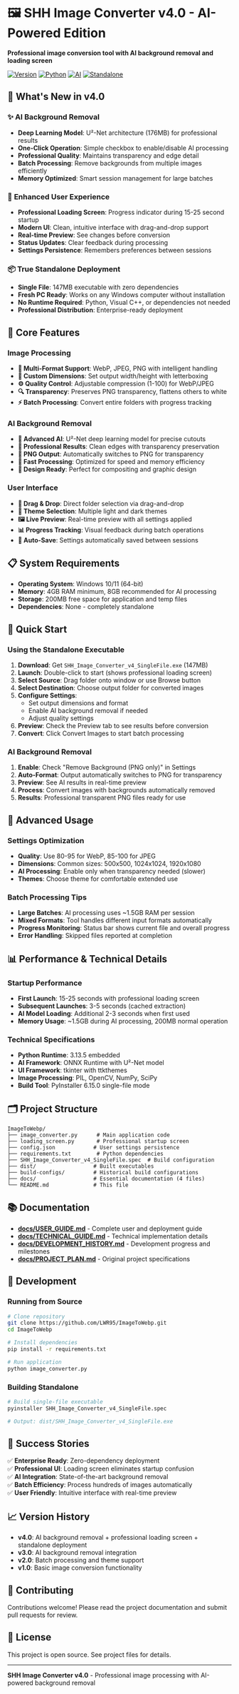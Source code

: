 # 🖼️ SHH Image Converter v4.0 - AI-Powered Edition

**Professional image conversion tool with AI background removal and loading screen**

[![Version](https://img.shields.io/badge/Version-4.0-blue.svg)](https://github.com/LWR95/ImageToWebp)
[![Python](https://img.shields.io/badge/Python-3.13-green.svg)](https://python.org)
[![AI](https://img.shields.io/badge/AI-U²Net%20Background%20Removal-orange.svg)](https://github.com/danielgatis/rembg)
[![Standalone](https://img.shields.io/badge/Deployment-Standalone%20EXE-red.svg)](https://pyinstaller.org)

## 🚀 **What's New in v4.0**

### ✨ **AI Background Removal**
- **Deep Learning Model**: U²-Net architecture (176MB) for professional results
- **One-Click Operation**: Simple checkbox to enable/disable AI processing
- **Professional Quality**: Maintains transparency and edge detail
- **Batch Processing**: Remove backgrounds from multiple images efficiently
- **Memory Optimized**: Smart session management for large batches

### 🎨 **Enhanced User Experience**
- **Professional Loading Screen**: Progress indicator during 15-25 second startup
- **Modern UI**: Clean, intuitive interface with drag-and-drop support
- **Real-time Preview**: See changes before conversion
- **Status Updates**: Clear feedback during processing
- **Settings Persistence**: Remembers preferences between sessions

### 📦 **True Standalone Deployment**
- **Single File**: 147MB executable with zero dependencies
- **Fresh PC Ready**: Works on any Windows computer without installation
- **No Runtime Required**: Python, Visual C++, or dependencies not needed
- **Professional Distribution**: Enterprise-ready deployment

## 🎯 **Core Features**

### **Image Processing**
- **🔄 Multi-Format Support**: WebP, JPEG, PNG with intelligent handling
- **📏 Custom Dimensions**: Set output width/height with letterboxing
- **⚙️ Quality Control**: Adjustable compression (1-100) for WebP/JPEG
- **🔍 Transparency**: Preserves PNG transparency, flattens others to white
- **⚡ Batch Processing**: Convert entire folders with progress tracking

### **AI Background Removal**
- **🤖 Advanced AI**: U²-Net deep learning model for precise cutouts
- **🎯 Professional Results**: Clean edges with transparency preservation
- **💾 PNG Output**: Automatically switches to PNG for transparency
- **🚀 Fast Processing**: Optimized for speed and memory efficiency
- **🎨 Design Ready**: Perfect for compositing and graphic design

### **User Interface**
- **📁 Drag & Drop**: Direct folder selection via drag-and-drop
- **🎨 Theme Selection**: Multiple light and dark themes
- **🖼️ Live Preview**: Real-time preview with all settings applied
- **📊 Progress Tracking**: Visual feedback during batch operations
- **💾 Auto-Save**: Settings automatically saved between sessions

## 📋 **System Requirements**

- **Operating System**: Windows 10/11 (64-bit)
- **Memory**: 4GB RAM minimum, 8GB recommended for AI processing
- **Storage**: 200MB free space for application and temp files
- **Dependencies**: None - completely standalone

## 🚀 **Quick Start**

### **Using the Standalone Executable**

1. **Download**: Get `SHH_Image_Converter_v4_SingleFile.exe` (147MB)
2. **Launch**: Double-click to start (shows professional loading screen)
3. **Select Source**: Drag folder onto window or use Browse button
4. **Select Destination**: Choose output folder for converted images
5. **Configure Settings**:
   - Set output dimensions and format
   - Enable AI background removal if needed
   - Adjust quality settings
6. **Preview**: Check the Preview tab to see results before conversion
7. **Convert**: Click Convert Images to start batch processing

### **AI Background Removal**

1. **Enable**: Check "Remove Background (PNG only)" in Settings
2. **Auto-Format**: Output automatically switches to PNG for transparency
3. **Preview**: See AI results in real-time preview
4. **Process**: Convert images with backgrounds automatically removed
5. **Results**: Professional transparent PNG files ready for use

## 🔧 **Advanced Usage**

### **Settings Optimization**
- **Quality**: Use 80-95 for WebP, 85-100 for JPEG
- **Dimensions**: Common sizes: 500x500, 1024x1024, 1920x1080
- **AI Processing**: Enable only when transparency needed (slower)
- **Themes**: Choose theme for comfortable extended use

### **Batch Processing Tips**
- **Large Batches**: AI processing uses ~1.5GB RAM per session
- **Mixed Formats**: Tool handles different input formats automatically
- **Progress Monitoring**: Status bar shows current file and overall progress
- **Error Handling**: Skipped files reported at completion

## 📊 **Performance & Technical Details**

### **Startup Performance**
- **First Launch**: 15-25 seconds with professional loading screen
- **Subsequent Launches**: 3-5 seconds (cached extraction)
- **AI Model Loading**: Additional 2-3 seconds when first used
- **Memory Usage**: ~1.5GB during AI processing, 200MB normal operation

### **Technical Specifications**
- **Python Runtime**: 3.13.5 embedded
- **AI Framework**: ONNX Runtime with U²-Net model
- **UI Framework**: tkinter with ttkthemes
- **Image Processing**: PIL, OpenCV, NumPy, SciPy
- **Build Tool**: PyInstaller 6.15.0 single-file mode

## 🗂️ **Project Structure**

```
ImageToWebp/
├── image_converter.py      # Main application code
├── loading_screen.py       # Professional startup screen
├── config.json            # User settings persistence
├── requirements.txt        # Python dependencies
├── SHH_Image_Converter_v4_SingleFile.spec  # Build configuration
├── dist/                  # Built executables
├── build-configs/         # Historical build configurations
├── docs/                  # Essential documentation (4 files)
└── README.md              # This file
```

## 📚 **Documentation**

- **[docs/USER_GUIDE.md](docs/USER_GUIDE.md)** - Complete user and deployment guide
- **[docs/TECHNICAL_GUIDE.md](docs/TECHNICAL_GUIDE.md)** - Technical implementation details
- **[docs/DEVELOPMENT_HISTORY.md](docs/DEVELOPMENT_HISTORY.md)** - Development progress and milestones
- **[docs/PROJECT_PLAN.md](docs/PROJECT_PLAN.md)** - Original project specifications

## 🔄 **Development**

### **Running from Source**

```bash
# Clone repository
git clone https://github.com/LWR95/ImageToWebp.git
cd ImageToWebp

# Install dependencies
pip install -r requirements.txt

# Run application
python image_converter.py
```

### **Building Standalone**

```bash
# Build single-file executable
pyinstaller SHH_Image_Converter_v4_SingleFile.spec

# Output: dist/SHH_Image_Converter_v4_SingleFile.exe
```

## 🎉 **Success Stories**

✅ **Enterprise Ready**: Zero-dependency deployment  
✅ **Professional UI**: Loading screen eliminates startup confusion  
✅ **AI Integration**: State-of-the-art background removal  
✅ **Batch Efficiency**: Process hundreds of images automatically  
✅ **User Friendly**: Intuitive interface with real-time preview  

## 📈 **Version History**

- **v4.0**: AI background removal + professional loading screen + standalone deployment
- **v3.0**: AI background removal integration
- **v2.0**: Batch processing and theme support
- **v1.0**: Basic image conversion functionality

## 🤝 **Contributing**

Contributions welcome! Please read the project documentation and submit pull requests for review.

## 📄 **License**

This project is open source. See project files for details.

---

**SHH Image Converter v4.0** - Professional image processing with AI-powered background removal
